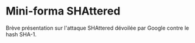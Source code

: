 Mini-forma SHAttered
========================

Brève présentation sur l'attaque SHAttered dévoilée par Google contre le hash SHA-1.
